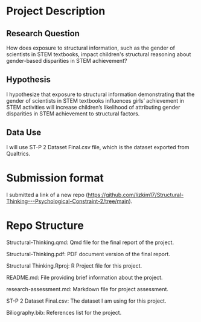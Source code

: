 # Project Description

## Research Question

How does exposure to structural information, such as the gender of scientists in STEM textbooks, impact children's structural reasoning about gender-based disparities in STEM achievement?

## Hypothesis

I hypothesize that exposure to structural information demonstrating that the gender of scientists in STEM textbooks influences girls’ achievement in STEM activities will increase children’s likelihood of attributing gender disparities in STEM achievement to structural factors.

## Data Use

I will use ST-P 2 Dataset Final.csv file, which is the dataset exported from Qualtrics.

# Submission format

I submitted a link of a new repo (<https://github.com/lizkim17/Structural-Thinking---Psychological-Constraint-2/tree/main>).

# Repo Structure

Structural-Thinking.qmd: Qmd file for the final report of the project.

Structural-Thinking.pdf: PDF document version of the final report.

Structural Thinking.Rproj: R Project file for this project.

README.md: File providing brief information about the project.

research-assessment.md: Markdown file for project assessment.

ST-P 2 Dataset Final.csv: The dataset I am using for this project.

Biliography.bib: References list for the project.
